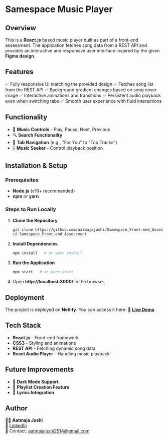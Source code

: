 # Samespace Music Player

## Overview
This is a **React.js** based music player built as part of a front-end assessment. The application fetches song data from a REST API and provides an interactive and responsive user interface inspired by the given **Figma design**.

## Features
✅ Fully responsive UI matching the provided design
✅ Fetches song list from the REST API
✅ Background gradient changes based on song cover image
✅ Interactive animations and transitions
✅ Persistent audio playback even when switching tabs
✅ Smooth user experience with fluid interactions

## Functionality
- 🎵 **Music Controls** - Play, Pause, Next, Previous
- 🔍 **Search Functionality**
- 🔄 **Tab Navigation** (e.g., "For You" to "Top Tracks")
- 🎚 **Music Seeker** - Control playback position

## Installation & Setup
### Prerequisites
- **Node.js** (v16+ recommended)
- **npm** or **yarn**

### Steps to Run Locally
1. **Clone the Repository**
   ```sh
   git clone https://github.com/aatmajajoshi/Samespace_Front-end_Assessment.git
   cd Samespace_Front-end_Assessment
   ```
2. **Install Dependencies**
   ```sh
   npm install   # or yarn install
   ```
3. **Run the Application**
   ```sh
   npm start   # or yarn start
   ```
4. Open **http://localhost:3000/** in the browser.

## Deployment
The project is deployed on **Netlify**. You can access it here:
🔗 **[Live Demo](https://samespacemusicplayer.netlify.app/)**

## Tech Stack
- **React.js** - Front-end framework
- **CSS3** - Styling and animations
- **REST API** - Fetching dynamic song data
- **React Audio Player** - Handling music playback



## Future Improvements
- 🔹 **Dark Mode Support**
- 🔹 **Playlist Creation Feature**
- 🔹 **Lyrics Integration**

## Author
👨‍💻 **Aatmaja Joshi**  
📌 [LinkedIn](https://www.linkedin.com/in/aatmajajoshi/)  
📧 Contact: aatmajajoshi2514@gmail.com


